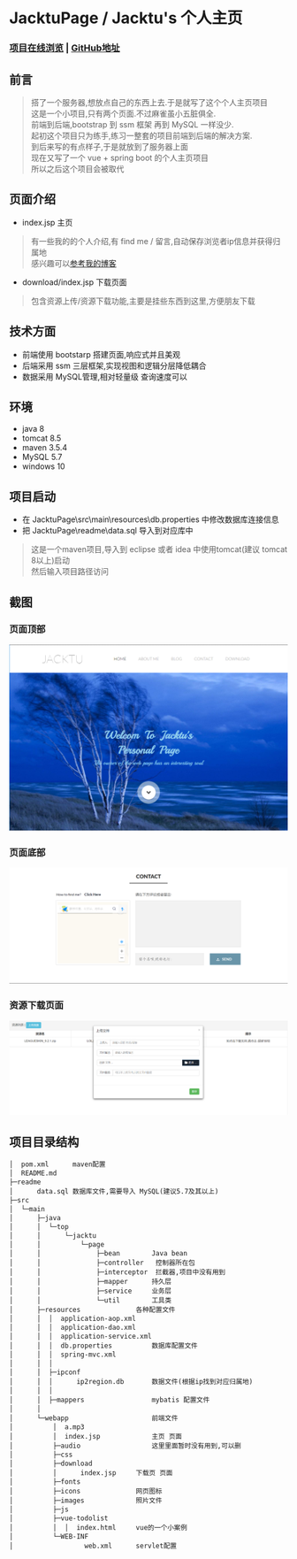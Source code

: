 # JacktuPage / Jacktu's 个人主页

### [项目在线浏览](http://jacktu.top/jacktu) | [GitHub地址](https://github.com/tu-jacktu/JacktuPage)

## 前言
>搭了一个服务器,想放点自己的东西上去.于是就写了这个个人主页项目
<br/>这是一个小项目,只有两个页面.不过麻雀虽小五脏俱全.
<br/>前端到后端,bootstrap 到 ssm 框架 再到 MySQL 一样没少.
<br/>起初这个项目只为练手,练习一整套的项目前端到后端的解决方案.
<br/>到后来写的有点样子,于是就放到了服务器上面
<br/>现在又写了一个 vue + spring boot 的个人主页项目
<br/>所以之后这个项目会被取代

## 页面介绍
- index.jsp 主页

>有一些我的的个人介绍,有 find me / 留言,自动保存浏览者ip信息并获得归属地
<br/>感兴趣可以[参考我的博客](https://blog.csdn.net/weixin_42144379/article/details/84900446)

- download/index.jsp 下载页面

>包含资源上传/资源下载功能,主要是挂些东西到这里,方便朋友下载

## 技术方面
- 前端使用 bootstarp 搭建页面,响应式并且美观
- 后端采用 ssm 三层框架,实现视图和逻辑分层降低耦合
- 数据采用 MySQL管理,相对轻量级 查询速度可以

## 环境
- java 8
- tomcat 8.5
- maven 3.5.4
- MySQL 5.7
- windows 10

## 项目启动
- 在 JacktuPage\src\main\resources\db.properties 中修改数据库连接信息
- 把 JacktuPage\readme\data.sql 导入到对应库中
>这是一个maven项目,导入到 eclipse 或者 idea 中使用tomcat(建议 tomcat 8以上)启动
<br/>然后输入项目路径访问

## 截图
### 页面顶部
![img](readme/1.PNG)
### 页面底部
![img](readme/2.PNG)
### 资源下载页面
![img](readme/3.PNG)

## 项目目录结构
```
│  pom.xml		maven配置
│  README.md                                         
├─readme
│      data.sql	数据库文件,需要导入 MySQL(建议5.7及其以上)
├─src
│  └─main
│      ├─java
│      │  └─top
│      │      └─jacktu
│      │          └─page
│      │              ├─bean    	Java bean
│      │              ├─controller	 控制器所在包
│      │              ├─interceptor  拦截器,项目中没有用到
│      │              ├─mapper		持久层
│      │              ├─service		业务层
│      │              └─util		工具类
│      ├─resources				各种配置文件
│      │  │  application-aop.xml
│      │  │  application-dao.xml
│      │  │  application-service.xml
│      │  │  db.properties			数据库配置文件
│      │  │  spring-mvc.xml
│      │  │  
│      │  ├─ipconf
│      │  │      ip2region.db		数据文件(根据ip找到对应归属地)
│      │  │      
│      │  ├─mappers					mybatis 配置文件 
│      │          
│      └─webapp						前端文件
│          │  a.mp3
│          │  index.jsp				主页 页面
│          ├─audio					这里里面暂时没有用到,可以删
│          ├─css				
│          ├─download
│          │      index.jsp		下载页 页面  
│          ├─fonts   
│          ├─icons				网页图标
│          ├─images				照片文件
│          ├─js
│          ├─vue-todolist
│          │  │  index.html		vue的一个小案例
│          └─WEB-INF
│                  web.xml		servlet配置

```